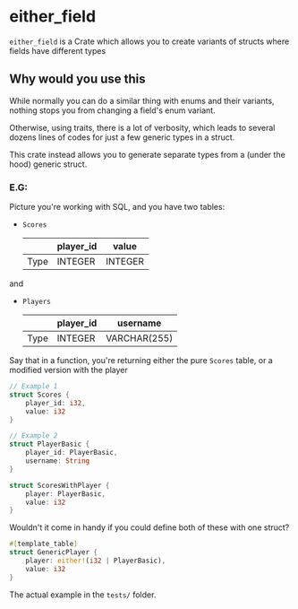 # either_field
`either_field` is a Crate which allows you to create variants of structs where fields have different types

## Why would you use this
While normally you can do a similar thing with enums and their variants, nothing stops you from changing a field's enum variant.

Otherwise, using traits, there is a lot of verbosity, which leads to several dozens lines of codes for just a few generic types in a struct.

This crate instead allows you to generate separate types from a (under the hood) generic struct.

### E.G:
Picture you're working with SQL, and you have two tables:
- `Scores`

  | | player_id | value |
  |-|-|-|
  |Type| INTEGER | INTEGER |

and
- `Players`

  | | player_id | username |
  |-|-|-|
  |Type| INTEGER | VARCHAR(255) |

Say that in a function, you're returning either the pure `Scores` table, or a modified version with the player
```rs
// Example 1
struct Scores {
    player_id: i32,
    value: i32
}

// Example 2
struct PlayerBasic {
    player_id: PlayerBasic,
    username: String
}

struct ScoresWithPlayer {
    player: PlayerBasic,
    value: i32
}
```

Wouldn't it come in handy if you could define both of these with one struct?
```rs
#[template_table]
struct GenericPlayer {
    player: either!(i32 | PlayerBasic),
    value: i32
}
```

The actual example in the `tests/` folder.
